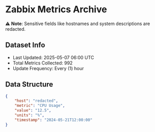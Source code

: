 # Zabbix Metrics Archive

⚠️ **Note**: Sensitive fields like hostnames and system descriptions are redacted.

## Dataset Info
- Last Updated: 2025-05-07 06:00 UTC
- Total Metrics Collected: 992
- Update Frequency: Every (1) hour

## Data Structure
```json
{
    "host": "redacted",
    "metric": "CPU Usage",
    "value": "12.5",
    "units": "%",
    "timestamp": "2024-05-21T12:00:00"
}
```
